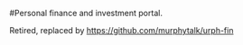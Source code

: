 #Personal finance and investment portal.

Retired, replaced by https://github.com/murphytalk/urph-fin
